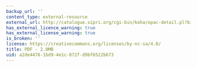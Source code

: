 ```yaml
---
backup_url: ''
content_type: external-resource
external_url: http://catalogue.sipri.org/cgi-bin/koha/opac-detail.pl?biblionumber=32602
has_external_licence_warning: true
has_external_license_warning: true
is_broken: ''
license: https://creativecommons.org/licenses/by-nc-sa/4.0/
title: PDF - 2.0MB
uid: a2de4476-1bd9-4e1c-872f-d9bf6522b673
---
```

